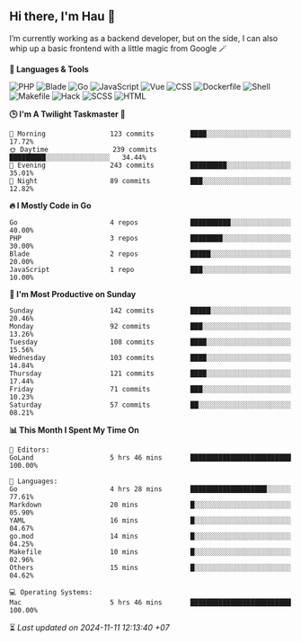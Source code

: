## Hi there, I'm Hau 👋
I’m currently working as a backend developer, but on the side, I can also whip up a basic frontend with a little magic from Google 🪄

<!--START_SECTION:readme-stats-->
**💬 Languages & Tools**

![PHP](https://img.shields.io/badge/PHP-63.64%25-4F5D95?&logo=PHP&labelColor=151b23)
![Blade](https://img.shields.io/badge/Blade-25.69%25-f7523f?&logo=Blade&labelColor=151b23)
![Go](https://img.shields.io/badge/Go-06.49%25-00ADD8?&logo=Go&labelColor=151b23)
![JavaScript](https://img.shields.io/badge/JavaScript-02.34%25-f1e05a?&logo=JavaScript&labelColor=151b23)
![Vue](https://img.shields.io/badge/Vue-01.18%25-41b883?&logo=Vue&labelColor=151b23)
![CSS](https://img.shields.io/badge/CSS-00.28%25-563d7c?&logo=CSS&labelColor=151b23)
![Dockerfile](https://img.shields.io/badge/Dockerfile-00.12%25-384d54?&logo=Dockerfile&labelColor=151b23)
![Shell](https://img.shields.io/badge/Shell-00.09%25-89e051?&logo=Shell&labelColor=151b23)
![Makefile](https://img.shields.io/badge/Makefile-00.07%25-427819?&logo=Makefile&labelColor=151b23)
![Hack](https://img.shields.io/badge/Hack-00.07%25-878787?&logo=Hack&labelColor=151b23)
![SCSS](https://img.shields.io/badge/SCSS-00.02%25-c6538c?&logo=SCSS&labelColor=151b23)
![HTML](https://img.shields.io/badge/HTML-00.01%25-e34c26?&logo=HTML&labelColor=151b23)


**🕒 I'm A Twilight Taskmaster 🌆**

```text
🌅 Morning                123 commits         ████░░░░░░░░░░░░░░░░░░░░░   17.72%
🌞 Daytime                239 commits         █████████░░░░░░░░░░░░░░░░   34.44%
🌆 Evening                243 commits         █████████░░░░░░░░░░░░░░░░   35.01%
🌙 Night                  89 commits          ███░░░░░░░░░░░░░░░░░░░░░░   12.82%
```

**🔥 I Mostly Code in Go**

```text
Go                       4 repos             ██████████░░░░░░░░░░░░░░░   40.00%
PHP                      3 repos             ████████░░░░░░░░░░░░░░░░░   30.00%
Blade                    2 repos             █████░░░░░░░░░░░░░░░░░░░░   20.00%
JavaScript               1 repo              ███░░░░░░░░░░░░░░░░░░░░░░   10.00%
```

**📅 I'm Most Productive on Sunday**

```text
Sunday                   142 commits         █████░░░░░░░░░░░░░░░░░░░░   20.46%
Monday                   92 commits          ███░░░░░░░░░░░░░░░░░░░░░░   13.26%
Tuesday                  108 commits         ████░░░░░░░░░░░░░░░░░░░░░   15.56%
Wednesday                103 commits         ████░░░░░░░░░░░░░░░░░░░░░   14.84%
Thursday                 121 commits         ████░░░░░░░░░░░░░░░░░░░░░   17.44%
Friday                   71 commits          ███░░░░░░░░░░░░░░░░░░░░░░   10.23%
Saturday                 57 commits          ██░░░░░░░░░░░░░░░░░░░░░░░   08.21%
```

**📊 This Month I Spent My Time On**

```text
📝 Editors:
GoLand                   5 hrs 46 mins       █████████████████████████   100.00%

💬 Languages:
Go                       4 hrs 28 mins       ███████████████████░░░░░░   77.61%
Markdown                 20 mins             █░░░░░░░░░░░░░░░░░░░░░░░░   05.90%
YAML                     16 mins             █░░░░░░░░░░░░░░░░░░░░░░░░   04.67%
go.mod                   14 mins             █░░░░░░░░░░░░░░░░░░░░░░░░   04.25%
Makefile                 10 mins             █░░░░░░░░░░░░░░░░░░░░░░░░   02.96%
Others                   15 mins             █░░░░░░░░░░░░░░░░░░░░░░░░   04.62%

💻 Operating Systems:
Mac                      5 hrs 46 mins       █████████████████████████   100.00%
```



⏳ *Last updated on 2024-11-11 12:13:40 +07*
<!--END_SECTION:readme-stats-->
